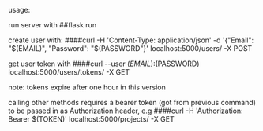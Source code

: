 usage:

run server with
##flask run

create user with:
####curl -H 'Content-Type: application/json' -d '{"Email": "$(EMAIL)", "Password": "$(PASSWORD"}' localhost:5000/users/ -X POST

get user token with
####curl --user $(EMAIL):$(PASSWORD) localhost:5000/users/tokens/ -X GET

note: tokens expire after one hour in this version

calling other methods requires a bearer token (got from previous command) to be passed in as Authorization header, e.g
####curl -H 'Authorization: Bearer $(TOKEN)' localhost:5000/projects/ -X GET